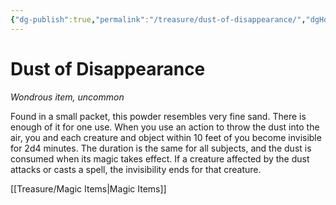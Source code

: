 ```yaml
---
{"dg-publish":true,"permalink":"/treasure/dust-of-disappearance/","dgHomeLink":false,"dgPassFrontmatter":true}
---
```



# Dust of Disappearance

*Wondrous item, uncommon*

Found in a small packet, this powder resembles very fine sand. There is enough of it for one use. When you use an action to throw the dust into the air, you and each creature and object within 10 feet of you become invisible for 2d4 minutes. The duration is the same for all subjects, and the dust is consumed when its magic takes effect. If a creature affected by the dust attacks or casts a spell, the invisibility ends for that creature.


[[Treasure/Magic Items|Magic Items]]